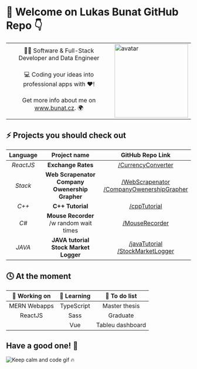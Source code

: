 # 👋  Welcome on Lukas Bunat GitHub Repo 👇
<!-- ------------------------------------------------------------------------------------------ -->
<table>
 <tr>
    <td align="middle">👨‍💻 Software & Full-Stack Developer and Data Engineer</b></td>
    <td rowspan="3" >
    <img src="https://avatars3.githubusercontent.com/u/49941100?s=460&u=92bc44f2016425366f501c5f83a7ca886cc950cb&v=4" alt="avatar" width="200"/>
</td>
 </tr>
 <tr>
    <td align="middle">💻 Coding your ideas into professional apps with ❤️!</td>
 </tr>
 <tr>
    <td align="middle">Get more info about me on <a href="www.bunat.cz">www.bunat.cz</a>. 🌍</td>
 </tr>
</table>

## ⚡ Projects you should check out
|  **Language**  |**Project name** | **GitHub Repo Link** |
|:-------:|:------------:|:---------:|
| *ReactJS* | **Exchange Rates** | [/CurrencyConverter](https://github.com/bunatl/CurrencyConverter) |
| *Stack* |**Web Scrapenator**<br>**Company Owenership Grapher**| [/WebScrapenator](https://github.com/bunatl/WebScrapenator)<br>[/CompanyOwenershipGrapher](https://github.com/bunatl/CompanyOwenershipGrapher) |
| *C++* | **C++ Tutorial** | [/cppTutorial](https://github.com/bunatl/cppTutorial) |
| *C#* | **Mouse Recorder**<br>/w random wait times |  [/MouseRecorder](https://github.com/bunatl/MouseRecorder) |
| *JAVA* | **JAVA tutorial<br>Stock Market Logger** | [/javaTutorial](https://github.com/bunatl/javaTutorial)<br>[/StockMarketLogger](https://github.com/bunatl/StockMarketLogger) |

## 🕓 At the moment
|🔭 **Working on**|🌱 **Learning**|📝 **To do list**|
|:------------:|:---------:|:---------:|
| MERN Webapps | TypeScript | Master thesis |
| ReactJS | Sass | Graduate |
|  | Vue | Tableu dashboard |

## Have a good one! 👐
![Keep calm and code gif 🔥](https://media.giphy.com/media/13HgwGsXF0aiGY/giphy.gif "Keep calm and code 🔥")

<!-- ✔️,🔘 -->
